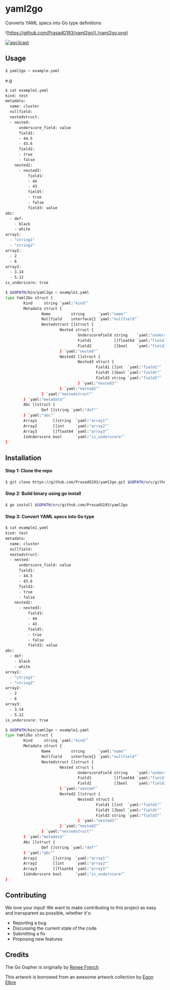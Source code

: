# yaml2go

Converts YAML specs into Go type definitions

![https://github.com/PrasadG193/yaml2go](./yaml2go.png)


[![asciicast](https://asciinema.org/a/bCu9sI4j77r2Ut8U8pnTXZoU1.svg)](https://asciinema.org/a/bCu9sI4j77r2Ut8U8pnTXZoU1)


## Usage
```bash
$ yaml2go < example.yaml
```
e.g

```bash
$ cat example1.yaml
kind: test
metadata:
  name: cluster
  nullfield:
  nestedstruct:
  - nested:
      underscore_field: value
      field1:
      - 44.5
      - 43.6
      field2:
      - true
      - false
    nested2:
      - nested3:
          field1:
          - 44
          - 43
          fieldt:
          - true
          - false
          field3: value
abc:
  - def:
    - black
    - white
array1:
  - "string1"
  - "string2"
array2:
  - 2
  - 6
array3:
  - 3.14
  - 5.12
is_underscore: true
```

```bash
$ $GOPATH/bin/yaml2go < example1.yaml
type Yaml2Go struct {
        Kind     string `yaml:"kind"`
        Metadata struct {
                Name         string      `yaml:"name"`
                Nullfield    interface{} `yaml:"nullfield"`
                Nestedstruct []struct {
                        Nested struct {
                                UnderscoreField string    `yaml:"underscore_field"`
                                Field1          []float64 `yaml:"field1"`
                                Field2          []bool    `yaml:"field2"`
                        } `yaml:"nested"`
                        Nested2 []struct {
                                Nested3 struct {
                                        Field1 []int  `yaml:"field1"`
                                        Fieldt []bool `yaml:"fieldt"`
                                        Field3 string `yaml:"field3"`
                                } `yaml:"nested3"`
                        } `yaml:"nested2"`
                } `yaml:"nestedstruct"`
        } `yaml:"metadata"`
        Abc []struct {
                Def []string `yaml:"def"`
        } `yaml:"abc"`
        Array1       []string  `yaml:"array1"`
        Array2       []int     `yaml:"array2"`
        Array3       []float64 `yaml:"array3"`
        IsUnderscore bool      `yaml:"is_underscore"`
}
```

## Installation

#### Step 1: Clone the repo
```bash
$ git clone https://github.com/PrasadG193/yaml2go.git $GOPATH/src/github.com/PrasadG193/yaml2go
```

#### Step 2: Build binary using go install
```bash
$ go install $GOPATH/src/github.com/PrasadG193/yaml2go
```

#### Step 3: Convert YAML specs into Go type

```bash
$ cat example1.yaml
kind: test
metadata:
  name: cluster
  nullfield:
  nestedstruct:
  - nested:
      underscore_field: value
      field1:
      - 44.5
      - 43.6
      field2:
      - true
      - false
    nested2:
      - nested3:
          field1:
          - 44
          - 43
          fieldt:
          - true
          - false
          field3: value
abc:
  - def:
    - black
    - white
array1:
  - "string1"
  - "string2"
array2:
  - 2
  - 6
array3:
  - 3.14
  - 5.12
is_underscore: true
```

```bash
$ $GOPATH/bin/yaml2go < example1.yaml
type Yaml2Go struct {
        Kind     string `yaml:"kind"`
        Metadata struct {
                Name         string      `yaml:"name"`
                Nullfield    interface{} `yaml:"nullfield"`
                Nestedstruct []struct {
                        Nested struct {
                                UnderscoreField string    `yaml:"underscore_field"`
                                Field1          []float64 `yaml:"field1"`
                                Field2          []bool    `yaml:"field2"`
                        } `yaml:"nested"`
                        Nested2 []struct {
                                Nested3 struct {
                                        Field1 []int  `yaml:"field1"`
                                        Fieldt []bool `yaml:"fieldt"`
                                        Field3 string `yaml:"field3"`
                                } `yaml:"nested3"`
                        } `yaml:"nested2"`
                } `yaml:"nestedstruct"`
        } `yaml:"metadata"`
        Abc []struct {
                Def []string `yaml:"def"`
        } `yaml:"abc"`
        Array1       []string  `yaml:"array1"`
        Array2       []int     `yaml:"array2"`
        Array3       []float64 `yaml:"array3"`
        IsUnderscore bool      `yaml:"is_underscore"`
}
```

## Contributing

We love your input! We want to make contributing to this project as easy and transparent as possible, whether it's:
- Reporting a bug
- Discussing the current state of the code
- Submitting a fix
- Proposing new features

## Credits
The Go Gopher is originally by [Renee French](http://reneefrench.blogspot.com/)

This artwork is borrowed from an awesome artwork collection by [Egon Elbre](https://github.com/egonelbre/gophers)
